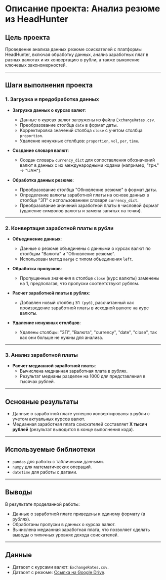 # Описание проекта: Анализ резюме из HeadHunter

## Цель проекта
Проведение анализа данных резюме соискателей с платформы HeadHunter, включая обработку данных, анализ заработных плат в разных валютах и их конвертацию в рубли, а также выявление ключевых закономерностей.

---

## Шаги выполнения проекта

### 1. Загрузка и предобработка данных
- **Загрузка данных о курсах валют**:
  - Данные о курсах валют загружены из файла `ExchangeRates.csv`.
  - Преобразование столбца `date` в формат даты.
  - Корректировка значений столбца `close` с учетом столбца `proportion`.
  - Удаление ненужных столбцов: `proportion`, `vol`, `per`, `time`.

- **Создание словаря валют**:
  - Создан словарь `currency_dict` для сопоставления обозначений валют в данных с их международными кодами (например, "грн." → "UAH").

- **Обработка данных резюме**:
  - Преобразование столбца "Обновление резюме" в формат даты.
  - Определение валюты заработной платы на основе данных в столбце "ЗП" с использованием словаря `currency_dict`.
  - Преобразование значений заработной платы в числовой формат (удаление символов валюты и замена запятых на точки).

---

### 2. Конвертация заработной платы в рубли
- **Объединение данных**:
  - Данные о резюме объединены с данными о курсах валют по столбцам "Валюта" и "Обновление резюме".
  - Использован метод `merge` с типом объединения `left`.

- **Обработка пропусков**:
  - Пропущенные значения в столбце `close` (курс валюты) заменены на 1, предполагая, что пропуски соответствуют рублям.

- **Расчет заработной платы в рублях**:
  - Добавлен новый столбец `ЗП (руб)`, рассчитанный как произведение заработной платы в исходной валюте на курс валюты.

- **Удаление ненужных столбцов**:
  - Удалены столбцы: "ЗП", "Валюта", "currency", "date", "close", так как они больше не нужны для анализа.

---

### 3. Анализ заработной платы
- **Расчет медианной заработной платы**:
  - Вычислена медианная заработная плата в рублях.
  - Результат медианы разделен на 1000 для представления в тысячах рублей.

---

## Основные результаты
- Данные о заработной плате успешно конвертированы в рубли с учетом актуальных курсов валют.
- Медианная заработная плата соискателей составляет **X тысяч рублей** (результат выводится в конце выполнения кода).

---

## Используемые библиотеки
- `pandas` для работы с табличными данными.
- `numpy` для математических операций.
- `datetime` для работы с датами.

---

## Выводы
В результате проделанной работы:
- Данные о заработной плате приведены к единому формату (в рублях).
- Обработаны пропуски в данных о курсах валют.
- Вычислена медианная заработная плата, что позволяет сделать выводы о типичных уровнях дохода соискателей.

---

## Данные
- Датасет с курсами валют: `ExchangeRates.csv`.
- Датасет с резюме: [Ссылка на Google Drive](https://drive.google.com/file/d/1YC8zUxcTOYiIu_xhfs700PkrQy8MwbKd/view?usp=sharing).
